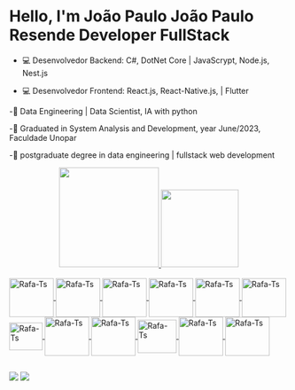 # Hello, I'm João Paulo João Paulo Resende Developer FullStack
- 💻 Desenvolvedor Backend:  C#, DotNet Core | JavaScrypt,  Node.js, Nest.js

- 💻 Desenvolvedor Frontend: React.js, React-Native.js, | Flutter

-🎲  Data Engineering | Data Scientist, IA with python 
  

-📕 Graduated in System Analysis and Development, year June/2023, Faculdade Unopar

-📕 postgraduate degree in data engineering | fullstack web development

<div align="center">
  <a href="https://github.com/Rezsende">
  <img height="180em" src="https://github-readme-stats.vercel.app/api?username=Rezsende&show_icons=true&theme=dark&include_all_commits=true&count_private=true"/>
  <img height="140em" src="https://github-readme-stats.vercel.app/api/top-langs/?username=Rezsende&layout=compact&langs_count=7&theme=dark"/>
</div>

<div style="display: inline_block"><br>

 
      
            
          
          
  <img align="center" alt="Rafa-Ts" height="70" width="80" src="https://cdn.jsdelivr.net/gh/devicons/devicon/icons/python/python-original-wordmark.svg">
  <img align="center" alt="Rafa-Ts" height="70" width="80" src="https://cdn.jsdelivr.net/gh/devicons/devicon/icons/pandas/pandas-original-wordmark.svg" />
  <img align="center" alt="Rafa-Ts" height="70" width="80" src="https://cdn.jsdelivr.net/gh/devicons/devicon/icons/numpy/numpy-original-wordmark.svg" />
  <img align="center" alt="Rafa-Ts" height="70" width="80" src="https://cdn.jsdelivr.net/gh/devicons/devicon/icons/tensorflow/tensorflow-original-wordmark.svg" />
  <img align="center" alt="Rafa-Ts" height="70" width="80" src="https://cdn.jsdelivr.net/gh/devicons/devicon/icons/opencv/opencv-original-wordmark.svg" />
  <img align="center" alt="Rafa-Ts" height="70" width="80" src="https://cdn.jsdelivr.net/gh/devicons/devicon/icons/flask/flask-original-wordmark.svg" />
  <img align="center" alt="Rafa-Ts" height="50" width="60" src="https://cdn.jsdelivr.net/gh/devicons/devicon/icons/flutter/flutter-original.svg" />
  <img align="center" alt="Rafa-Ts" height="70" width="80" src="https://cdn.jsdelivr.net/gh/devicons/devicon/icons/dart/dart-plain-wordmark.svg" />
  <img align="center" alt="Rafa-Ts" height="70" width="80" src="https://cdn.jsdelivr.net/gh/devicons/devicon/icons/mysql/mysql-original-wordmark.svg" />
  <img align="center" alt="Rafa-Ts" height="60" width="70" src="https://cdn.jsdelivr.net/gh/devicons/devicon/icons/docker/docker-plain-wordmark.svg" />
  <img align="center" alt="Rafa-Ts" height="70" width="80" src="https://cdn.jsdelivr.net/gh/devicons/devicon/icons/kubernetes/kubernetes-plain-wordmark.svg" />
  <img align="center" alt="Rafa-Ts" height="70" width="80" src="https://cdn.jsdelivr.net/gh/devicons/devicon/icons/grafana/grafana-original-wordmark.svg" />
          
          
          
          
          
            
           
          
          
          
 
</div>

##

<div> 
  <a href = "jpresendejava@gmail.com"><img src="https://img.shields.io/badge/-Gmail-%23333?style=for-the-badge&logo=gmail&logoColor=white" target="_blank"></a>
  <a href="https://www.linkedin.com/in/jpjava-09a064147?lipi=urn%3Ali%3Apage%3Ad_flagship3_profile_view_base_contact_details%3B5Q9izDl9SIqfu3gwhW%2BlzA%3D%3D" target="_blank"><img src="https://img.shields.io/badge/-LinkedIn-%230077B5?style=for-the-badge&logo=linkedin&logoColor=white" target="_blank"></a> 
</div>
